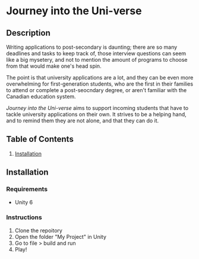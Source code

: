 # Journey into the Uni-verse

## Description
Writing applications to post-secondary is daunting; there are so many deadlines and tasks to keep track of, those interview questions can seem like a big mysetery, and not to mention the amount of programs to choose from that would make one's head spin.

The point is that university applications are a lot, and they can be even more overwhelming for first-generation students, who are the first in their families to attend or complete a post-seocndary degree, or aren't familiar with the Canadian education system.

_Journey into the Uni-verse_ aims to support incoming students that have to tackle university applications on their own. It strives to be a helping hand, and to remind them they are not alone, and that they can do it.

## Table of Contents
1. [Installation](#installation)

## Installation
### Requirements
- Unity 6

### Instructions
1. Clone the repoitory
2. Open the folder "My Project" in Unity
3. Go to file > build and run
4. Play!
